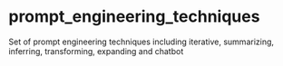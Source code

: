 # prompt_engineering_techniques
Set of prompt engineering techniques including iterative, summarizing, inferring, transforming, expanding and chatbot

